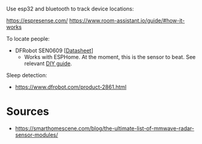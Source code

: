 Use esp32 and bluetooth to track device locations:

https://espresense.com/
https://www.room-assistant.io/guide/#how-it-works

To locate people:

-  DFRobot SEN0609 [[Datasheet](https://wiki.dfrobot.com/SKU_SEN0609_C4001_mmWave_Presence_Sensor_25m)]
    - Works with ESPHome. At the moment, this is the sensor to beat. See relevant [DIY guide](https://smarthomescene.com/diy/diy-presence-sensor-with-25m-detection-range-using-dfrobot-c4001-and-esp32/).

Sleep detection:
- https://www.dfrobot.com/product-2861.html



# Sources
- https://smarthomescene.com/blog/the-ultimate-list-of-mmwave-radar-sensor-modules/